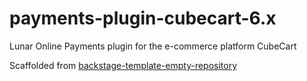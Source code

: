 # payments-plugin-cubecart-6.x

Lunar Online Payments plugin for the e-commerce platform CubeCart

Scaffolded from [backstage-template-empty-repository](https://github.com/lunarway/backstage-template-empty-repository)
